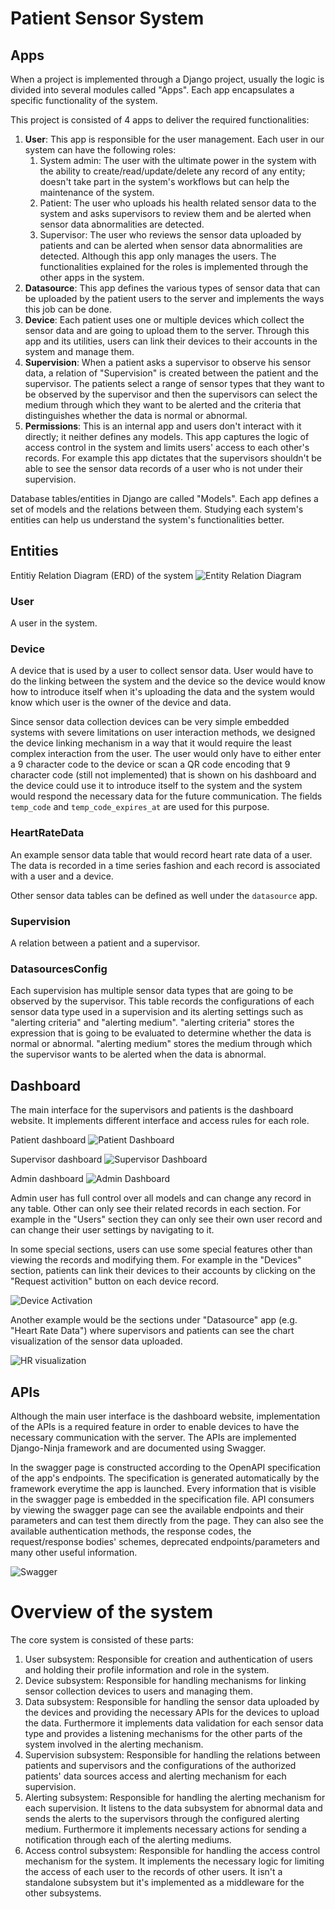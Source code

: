 # Patient Sensor System

## Apps
When a project is implemented through a Django project, usually the logic is divided into several modules called "Apps". Each app encapsulates a specific functionality of the system.

This project is consisted of 4 apps to deliver the required functionalities:

1. **User**: This app is responsible for the user management. Each user in our system can have the following roles:
   1. System admin: The user with the ultimate power in the system with the ability to create/read/update/delete any record of any entity; doesn't take part in the system's workflows but can help the maintenance of the system.
   2. Patient: The user who uploads his health related sensor data to the system and asks supervisors to review them and be alerted when sensor data abnormalities are detected.
   3. Supervisor: The user who reviews the sensor data uploaded by patients and can be alerted when sensor data abnormalities are detected.
   Although this app only manages the users. The functionalities explained for the roles is implemented through the other apps in the system.
2. **Datasource**: This app defines the various types of sensor data that can be uploaded by the patient users to the server and implements the ways this job can be done.
3. **Device**: Each patient uses one or multiple devices which collect the sensor data and are going to upload them to the server. Through this app and its utilities, users can link their devices to their accounts in the system and manage them.
4. **Supervision**: When a patient asks a supervisor to observe his sensor data, a relation of "Supervision" is created between the patient and the supervisor. The patients select a range of sensor types that they want to be observed by the supervisor and then the supervisors can select the medium through which they want to be alerted and the criteria that distinguishes whether the data is normal or abnormal.
5. **Permissions**: This is an internal app and users don't interact with it directly; it neither defines any models. This app captures the logic of access control in the system and limits users' access to each other's records. For example this app dictates that the supervisors shouldn't be able to see the sensor data records of a user who is not under their supervision.

Database tables/entities in Django are called "Models". Each app defines a set of models and the relations between them. Studying each system's entities can help us understand the system's functionalities better.

## Entities

Entitiy Relation Diagram (ERD) of the system
![Entity Relation Diagram](./erd.png)

### User

A user in the system.

### Device

A device that is used by a user to collect sensor data. User would have to do the linking between the system and the device so the device would know how to introduce itself when it's uploading the data and the system would know which user is the owner of the device and data.

Since sensor data collection devices can be very simple embedded systems with severe limitations on user interaction methods, we designed the device linking mechanism in a way that it would require the least complex interaction from the user. The user would only have to either enter a 9 character code to the device or scan a QR code encoding that 9 character code (still not implemented) that is shown on his dashboard and the device could use it to introduce itself to the system and the system would respond the necessary data for the future communication. The fields `temp_code` and `temp_code_expires_at` are used for this purpose.

### HeartRateData

An example sensor data table that would record heart rate data of a user. The data is recorded in a time series fashion and each record is associated with a user and a device.

Other sensor data tables can be defined as well under the `datasource` app.

### Supervision

A relation between a patient and a supervisor.

### DatasourcesConfig

Each supervision has multiple sensor data types that are going to be observed by the supervisor. This table records the configurations of each sensor data type used in a supervision and its alerting settings such as "alerting criteria" and "alerting medium".
"alerting criteria" stores the expression that is going to be evaluated to determine whether the data is normal or abnormal. "alerting medium" stores the medium through which the supervisor wants to be alerted when the data is abnormal.

## Dashboard

The main interface for the supervisors and patients is the dashboard website. It implements different interface and access rules for each role.

Patient dashboard
![Patient Dashboard](./dash-p.png)

Supervisor dashboard
![Supervisor Dashboard](./dash-s.png)

Admin dashboard
![Admin Dashboard](./dash-a.png)

Admin user has full control over all models and can change any record in any table. Other can only see their related records in each section. For example in the "Users" section they can only see their own user record and can change their user settings by navigating to it.

In some special sections, users can use some special features other than viewing the records and modifying them. For example in the "Devices" section, patients can link their devices to their accounts by clicking on the "Request activition" button on each device record.

![Device Activation](./device-section.png)

Another example would be the sections under "Datasource" app (e.g. "Heart Rate Data") where supervisors and patients can see the chart visualization of the sensor data uploaded.

![HR visualization](./hr-visualization.png)


## APIs

Although the main user interface is the dashboard website, implementation of the APIs is a required feature in order to enable devices to have the necessary communication with the server. The APIs are implemented Django-Ninja framework and are documented using Swagger.

In the swagger page is constructed according to the OpenAPI specification of the app's endpoints. The specification is generated automatically by the framework everytime the app is launched. Every information that is visible in the swagger page is embedded in the specification file.
API consumers by viewing the swagger page can see the available endpoints and their parameters and can test them directly from the page. They can also see the available authentication methods, the response codes, the request/response bodies' schemes, deprecated endpoints/parameters and many other useful information.

![Swagger](./swagger.png)

# Overview of the system

The core system is consisted of these parts:

1. User subsystem: Responsible for creation and authentication of users and holding their profile information and role in the system.
2. Device subsystem: Responsible for handling mechanisms for linking sensor collection devices to users and managing them.
3. Data subsystem: Responsible for handling the sensor data uploaded by the devices and providing the necessary APIs for the devices to upload the data. Furthermore it implements data validation for each sensor data type and provides a listening mechanisms for the other parts of the system involved in the alerting mechanism.
4. Supervision subsystem: Responsible for handling the relations between patients and supervisors and the configurations of the authorized patients' data sources access and alerting mechanism for each supervision.
5. Alerting subsystem: Responsible for handling the alerting mechanism for each supervision. It listens to the data subsystem for abnormal data and sends the alerts to the supervisors through the configured alerting medium. Furthermore it implements necessary actions for sending a notification through each of the alerting mediums.
6. Access control subsystem: Responsible for handling the access control mechanism for the system. It implements the necessary logic for limiting the access of each user to the records of other users. It isn't a standalone subsystem but it's implemented as a middleware for the other subsystems.
